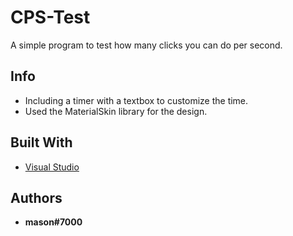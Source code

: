 # CPS-Test
A simple program to test how many clicks you can do per second.

## Info
* Including a timer with a textbox to customize the time.
* Used the MaterialSkin library for the design.

## Built With

* [Visual Studio](https://visualstudio.microsoft.com/)

## Authors

* **mason#7000** 

